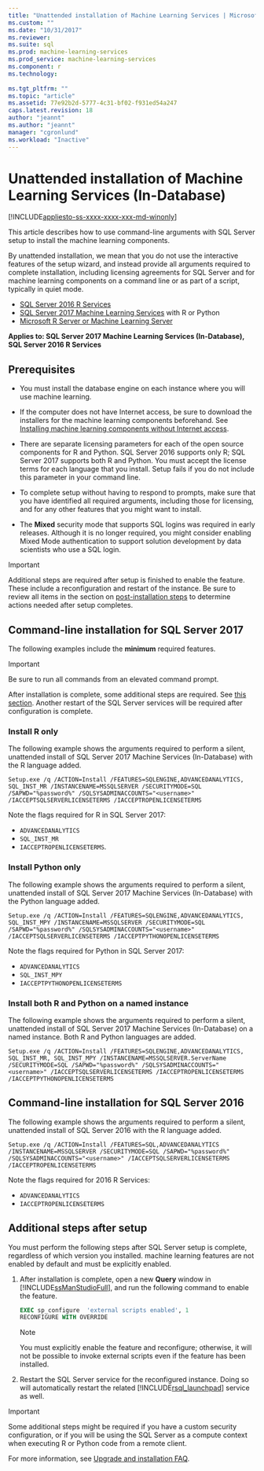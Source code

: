 ```yaml
---
title: "Unattended installation of Machine Learning Services | Microsoft Docs"
ms.custom: ""
ms.date: "10/31/2017"
ms.reviewer: 
ms.suite: sql
ms.prod: machine-learning-services
ms.prod_service: machine-learning-services
ms.component: r
ms.technology: 
  
ms.tgt_pltfrm: ""
ms.topic: "article"
ms.assetid: 77e92b2d-5777-4c31-bf02-f931ed54a247
caps.latest.revision: 18
author: "jeannt"
ms.author: "jeannt"
manager: "cgronlund"
ms.workload: "Inactive"
---
```

# Unattended installation of Machine Learning Services (In-Database)
[!INCLUDE[appliesto-ss-xxxx-xxxx-xxx-md-winonly](../../includes/appliesto-ss-xxxx-xxxx-xxx-md-winonly.md)]

This article describes how to use command-line arguments with SQL Server setup to install the machine learning components.

By unattended installation, we mean that you do not use the interactive features of the setup wizard, and instead provide all arguments required to complete installation, including licensing agreements for SQL Server and for machine learning components on a command line or as part of a script, typically in quiet mode.

+ [SQL Server 2016 R Services](#bkmk_OldInstall)
+ [SQL Server 2017 Machine Learning Services](#bkmk_NewInstall) with R or Python
+ [Microsoft R Server or Machine Learning Server](../r/install-microsoft-r-server-from-the-command-line.md)

**Applies to: SQL Server 2017 Machine Learning Services (In-Database), SQL Server 2016 R Services**

## Prerequisites

+ You must install the database engine on each instance where you will use machine learning.

+ If the computer does not have Internet access, be sure to download the installers for the machine learning components beforehand. See [Installing machine learning components without Internet access](../r/installing-ml-components-without-internet-access.md).

+ There are separate licensing parameters for each of the open source components for R and Python. SQL Server 2016 supports only R; SQL Server 2017 supports both R and Python. You must accept the license terms for each language that you install. Setup fails if you do not include this parameter in your command line.

+ To complete setup without having to respond to prompts, make sure that you have identified all required arguments, including those for licensing, and for any other features that you might want to install.

+ The **Mixed** security mode that supports SQL logins was required in early releases. Although it is no longer required, you might consider enabling Mixed Mode authentication to support solution development by data scientists who use a SQL login.

> [!IMPORTANT]
> 
> Additional steps are required after setup is finished to enable the feature. These include a reconfiguration and restart of the instance. Be sure to review all items in the section on [post-installation steps](#bkmk_PostInstall) to determine actions needed after setup completes.

## <a name="bkmk_NewInstall"></a>  Command-line installation for SQL Server 2017

The following examples include the **minimum** required features.

> [!IMPORTANT]
> Be sure to run all commands from an elevated command prompt.
> 
> After installation is complete, some additional steps are required. See [this section](#bkmk_PostInstall). 
> Another restart of the SQL Server services will be required after configuration is complete.

### Install R only

The following example shows the arguments required to perform a silent, unattended install of SQL Server 2017 Machine Services (In-Database) with the R language added.

```
Setup.exe /q /ACTION=Install /FEATURES=SQLENGINE,ADVANCEDANALYTICS, SQL_INST_MR /INSTANCENAME=MSSQLSERVER /SECURITYMODE=SQL /SAPWD="%password%" /SQLSYSADMINACCOUNTS="<username>" /IACCEPTSQLSERVERLICENSETERMS /IACCEPTROPENLICENSETERMS
```

Note the flags required for R in SQL Server 2017:

+ `ADVANCEDANALYTICS`
+ `SQL_INST_MR`
+ `IACCEPTROPENLICENSETERMS`.

### Install Python only

The following example shows the arguments required to perform a silent, unattended install of SQL Server 2017 Machine Services (In-Database) with the Python language added.

```
Setup.exe /q /ACTION=Install /FEATURES=SQLENGINE,ADVANCEDANALYTICS, SQL_INST_MPY /INSTANCENAME=MSSQLSERVER /SECURITYMODE=SQL /SAPWD="%password%" /SQLSYSADMINACCOUNTS="<username>" /IACCEPTSQLSERVERLICENSETERMS /IACCEPTPYTHONOPENLICENSETERMS
```

Note the flags required for Python in SQL Server 2017:

+ `ADVANCEDANALYTICS`
+ `SQL_INST_MPY`
+ `IACCEPTPYTHONOPENLICENSETERMS`

### Install both R and Python on a named instance

The following example shows the arguments required to perform a silent, unattended install of SQL Server 2017 Machine Services (In-Database) on a named instance. Both R and Python languages are added.

```
Setup.exe /q /ACTION=Install /FEATURES=SQLENGINE,ADVANCEDANALYTICS, SQL_INST_MR, SQL_INST_MPY /INSTANCENAME=MSSQLSERVER.ServerName /SECURITYMODE=SQL /SAPWD="%password%" /SQLSYSADMINACCOUNTS="<username>" /IACCEPTSQLSERVERLICENSETERMS /IACCEPTROPENLICENSETERMS /IACCEPTPYTHONOPENLICENSETERMS
```

## <a name="OldInstall"></a> Command-line installation for SQL Server 2016
 
The following example shows the arguments required to perform a silent, unattended install of SQL Server 2016 with the R language added.

```
Setup.exe /q /ACTION=Install /FEATURES=SQL,ADVANCEDANALYTICS /INSTANCENAME=MSSQLSERVER /SECURITYMODE=SQL /SAPWD="%password%" /SQLSYSADMINACCOUNTS="<username>" /IACCEPTSQLSERVERLICENSETERMS /IACCEPTROPENLICENSETERMS
```

Note the flags required for 2016 R Services:

+ `ADVANCEDANALYTICS`
+ `IACCEPTROPENLICENSETERMS`

## <a name = "bkmk_PostInstall"></a>Additional steps after setup

You must perform the following steps after SQL Server setup is complete, regardless of which version you installed. machine learning features are not enabled by default and must be explicitly enabled.

1.  After installation is complete, open a new **Query** window in [!INCLUDE[ssManStudioFull](../../includes/ssmanstudiofull-md.md)], and run the following command to enable the feature.
  
    ```SQL
    EXEC sp_configure  'external scripts enabled', 1
    RECONFIGURE WITH OVERRIDE
    ```
  
    > [!NOTE]
    >  You must explicitly enable the feature and reconfigure; otherwise, it will not be possible to invoke external scripts even if the feature has been installed.
  
2.  Restart the SQL Server service for the reconfigured instance. Doing so will automatically restart the related [!INCLUDE[rsql_launchpad](../../includes/rsql-launchpad-md.md)] service as well.

> [!IMPORTANT]
> 
> Some additional steps might be required if you have a custom security configuration, or if you will be using the SQL Server as a compute context when executing R or Python code from a remote client. 
> 
> For more information, see [Upgrade and installation FAQ](../../advanced-analytics/r/upgrade-and-installation-faq-sql-server-r-services.md).

